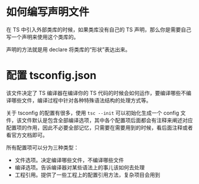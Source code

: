 # 如何编写声明文件

在 TS 中引入外部类库的时候，如果类库没有自己的 TS 声明，那么你是需要自己写一个声明来使用这个类库的。

声明的方法就是用 declare 将类库的“形状”表达出来。

# 配置 tsconfig.json

该文件决定了 TS 编译器在编译你的 TS 代码的时候会如何运作，要编译哪些不编译哪些文件，编译过程中针对各种特殊语法结构的处理方式等。

关于 tsconfig 的配置有很多，使用 `tsc --init` 可以初始化生成一个 config 文件，该文件默认是包含全部编译选项，其中各个配置项后面都会有注释来阐述对应配置项的作用，因此不必要全部记忆，只需要在需要用到的时候，看后面注释或者看官方文档即可。

所有配置项可以分为三种类型：

- 文件选项。决定编译哪些文件，不编译哪些文件
- 编译选项。告诉编译器对某些语法上的事儿该如何去处理
- 工程引用。提供了一些工程上的配置引用方法，复杂项目会用到
